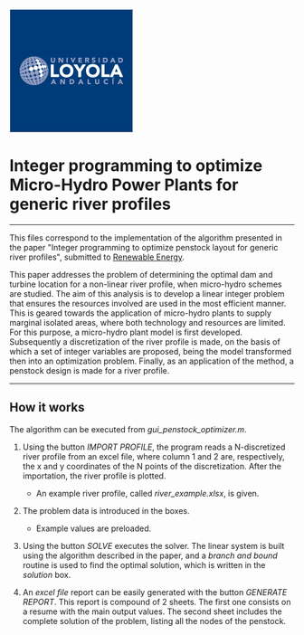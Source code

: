 ![Loyola Logo](https://github.com/atapiaco/PenstockOptimizer/blob/master/files/logo.png)

# Integer programming to optimize Micro-Hydro Power Plants for generic river profiles
---
This files correspond to the implementation of the algorithm presented in the paper "Integer programming to optimize penstock layout for generic river profiles", submitted to [Renewable Energy](https://www.journals.elsevier.com/renewable-energy).

This paper addresses the problem of determining the optimal dam and turbine location for a non-linear river profile,
when micro-hydro schemes are studied. The aim of this analysis is to develop a linear integer problem that ensures the
resources involved are used in the most efficient manner. This is geared towards the application of micro-hydro plants
to supply marginal isolated areas, where both technology and resources are limited. For this purpose, a micro-hydro
plant model is first developed. Subsequently a discretization of the river profile is made, on the basis of which a
set of integer variables are proposed, being the model transformed then into an optimization problem. Finally, as an
application of the method, a penstock design is made for a river profile.

---

## How it works

The algorithm can be executed from *gui_penstock_optimizer.m*.

1. Using the button *IMPORT PROFILE*, the program reads a N-discretized river profile from an excel file, where column 1 and 2 are, respectively, the x and y coordinates of the N points of the discretization. After the importation, the river profile is plotted.

   * An example river profile, called *river_example.xlsx*, is given.
   
2. The problem data is introduced in the boxes.

   * Example values are preloaded.
   
3. Using the button *SOLVE* executes the solver. The linear system is built using the algorithm described in the paper, and a *branch and bound* routine is used to find the optimal solution, which is written in the *solution* box.

4. An *excel file* report can be easily generated with the button *GENERATE REPORT*. This report is compound of 2 sheets. The first one consists on a resume with the main output values. The second sheet includes the complete solution of the problem, listing all the nodes of the penstock.


